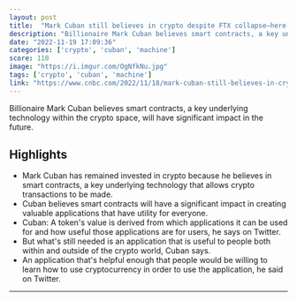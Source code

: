```yaml
---
layout: post
title:  "Mark Cuban still believes in crypto despite FTX collapse—here’s why"
description: "Billionaire Mark Cuban believes smart contracts, a key underlying technology within the crypto space, will have significant impact in the future."
date: "2022-11-19 17:09:36"
categories: ['crypto', 'cuban', 'machine']
score: 110
image: "https://i.imgur.com/OgNfkNu.jpg"
tags: ['crypto', 'cuban', 'machine']
link: "https://www.cnbc.com/2022/11/18/mark-cuban-still-believes-in-crypto-despite-ftx-collapse.html"
---
```


Billionaire Mark Cuban believes smart contracts, a key underlying technology within the crypto space, will have significant impact in the future.

## Highlights

- Mark Cuban has remained invested in crypto because he believes in smart contracts, a key underlying technology that allows crypto transactions to be made.
- Cuban believes smart contracts will have a significant impact in creating valuable applications that have utility for everyone.
- Cuban: A token's value is derived from which applications it can be used for and how useful those applications are for users, he says on Twitter.
- But what's still needed is an application that is useful to people both within and outside of the crypto world, Cuban says.
- An application that's helpful enough that people would be willing to learn how to use cryptocurrency in order to use the application, he said on Twitter.

---
